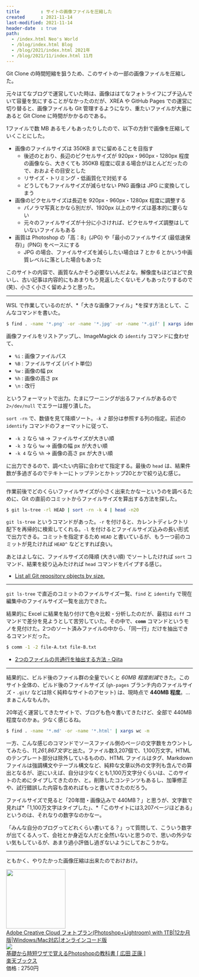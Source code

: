 ```yaml
---
title        : サイトの画像ファイルを圧縮した
created      : 2021-11-14
last-modified: 2021-11-14
header-date  : true
path:
  - /index.html Neo's World
  - /blog/index.html Blog
  - /blog/2021/index.html 2021年
  - /blog/2021/11/index.html 11月
---
```


Git Clone の時間短縮を狙うため、このサイトの一部の画像ファイルを圧縮した。

元々はてなブログで運営していた時は、画像ははてなフォトライフにブチ込んでいて容量を気にすることがなかったのだが、XREA や GitHub Pages での運営に切り替ると、画像ファイルも Git 管理するようになり、重たいファイルが大量にあると Git Clone に時間がかかるのである。

1ファイルで数 MB あるモノもあったりしたので、以下の方針で画像を圧縮していくことにした。

- 画像のファイルサイズは 350KB までに留めることを目指す
  - 後述のとおり、長辺のピクセルサイズが 920px・960px・1280px 程度の画像なら、大きくても 350KB 程度に収まる場合がほとんどだったので、おおよその目安とした
  - リサイズ・トリミング・低画質化で対処する
  - どうしてもファイルサイズが減らせない PNG 画像は JPG に変換してしまう
- 画像のピクセルサイズは長辺を 920px・960px・1280px 程度に調整する
  - パノラマ写真とかなら別だが、1920px 以上のサイズは基本的に要らない
  - 元々のファイルサイズが十分に小さければ、ピクセルサイズ調整はしていないファイルもある
- 画質は Photoshop の「高：8」(JPG) や「最小のファイルサイズ (最低速保存)」(PNG) をベースにする
  - JPG の場合、ファイルサイズを減らしたい場合は 7 とか 6 とかいう中画質レベルに落とした場合もあった

このサイトの内容で、画質なんかそう必要ないんだよな。解像度もほどほどで良いし、古い記事は内容的にもあまりもう見返したくないモノもあったりするので (笑)、小さく小さく留めようと思った。

---

WSL で作業しているのだが、*「大きな画像ファイル」*を探す方法として、こんなコマンドを書いた。

```bash
$ find . -name '*.png' -or -name '*.jpg' -or -name '*.gif' | xargs identify -format '%i %B %w %h\n' 2>/dev/null | sort -rn -k 2 | head -n20
```

画像ファイルをリストアップし、ImageMagick の `identify` コマンドに食わせて、

- `%i` : 画像ファイルパス
- `%B` : ファイルサイズ (バイト単位)
- `%w` : 画像の幅 px
- `%h` : 画像の高さ px
- `\n` : 改行

というフォーマットで出力。たまにワーニングが出るファイルがあるので `2>/dev/null` でエラーは握り潰した。

`sort -rn` で、数値を見て降順ソート。*`-k 2`* 部分は参照する列の指定。前述の `identify` コマンドのフォーマットに従って、

- `-k 2` なら `%B` → ファイルサイズが大きい順
- `-k 3` なら `%w` → 画像の幅 px が大きい順
- `-k 4` なら `%h` → 画像の高さ px が大きい順

に出力できるので、調べたい内容に合わせて指定する。最後の `head` は、結果件数が多過ぎるのでテキトーにトップテンとかトップ20とかで絞り込む感じ。

---

作業前後でどのくらいファイルサイズが小さく出来たかなーというのを調べるために、Git の直前のコミットからファイルサイズを算出する方法を探した。

```bash
$ git ls-tree -rl HEAD | sort -rn -k 4 | head -n20
```

`git ls-tree` というコマンドがあった。`-r` を付けると、カレントディレクトリ配下を再帰的に検索してくれる。`-l` を付けるとファイルサイズ込みの長い形式で出力できる。コミットを指定するため `HEAD` と書いているが、もう一つ前のコミットが見たければ `HEAD^` などとすれば良い。

あとはよしなに、ファイルサイズの降順 (大きい順) でソートしたければ `sort` コマンド、結果を絞り込みたければ `head` コマンドをパイプする感じ。

- [List all Git repository objects by size.](https://gist.github.com/magnetikonline/dd5837d597722c9c2d5dfa16d8efe5b9)

---

`git ls-tree` で直近のコミットのファイルサイズ一覧、`find` と `identify` で現在編集中のファイルサイズ一覧を出力できた。

結果的に Excel に結果を貼り付けて色々比較・分析したのだが、最初は `diff` コマンドで差分を見ようとして苦労していた。その中で、**`comm`** コマンドというモノを見付けた。2つのソート済みファイルの中から、「同一行」だけを抽出できるコマンドだった。

```bash
$ comm -1 -2 file-A.txt file-B.txt
```

- [2つのファイルの共通行を抽出する方法 - Qiita](https://qiita.com/mekagazira/items/1a1791a42e435cefd5f6)

---

結果的に、ビルド後のファイル群の全量でいくと *60MB 程度削減*できた。このサイト全体の、ビルド後のファイルサイズ (`gh-pages` ブランチ内のファイルサイズ・`.git/` などは除く純粋なサイトのアセット) は、現時点で **440MB 程度**。…まぁこんなもんか。

20年近く運営してきたサイトで、ブログも色々書いてきたけど、全部で 440MB 程度なのかぁ。少なく感じるね。

```bash
$ find . -name '*.md' -or -name '*.html' | xargs wc -m
```

一方、こんな感じのコマンドでソースファイル側のページの文字数をカウントしてみたら、*11,261,867文字*と出た。ファイル数3,207個で、1,100万文字。HTML のテンプレート部分は除外しているものの、HTML ファイルはタグ、Markdown ファイルは強調構文やテーブル構文など、純粋な文章以外の文字列も含んでの算出となるが、逆にいえば、自分は少なくとも1,100万文字分くらいは、このサイトのためにタイプしてきたのか、と。削除したコンテンツもあるし、加筆修正や、試行錯誤した内容も含めればもっと書いてきたのだろう。

ファイルサイズで見ると「20年間・画像込みで 440MB？」と思うが、文字数で見れば*「1,100万文字はタイプした」、*「このサイトには3,207ページほどある」というのは、それなりの数字なのかなー。

「みんな自分のブログってどれくらい書いてる？」って質問して、こういう数字が出てくる人って、会社とか身近な人だと全然いないと思うので、思いの外少ない気もしているが、あまり過小評価し過ぎないようにしておこうかな。

---

ともかく、やりたかった画像圧縮は出来たのでおけおけ。

<div class="ad-amazon">
  <div class="ad-amazon-image">
    <a href="https://www.amazon.co.jp/dp/B07CPZQNG2?tag=neos21-22&amp;linkCode=osi&amp;th=1&amp;psc=1">
      <img src="https://m.media-amazon.com/images/I/41Sw7j92qPL._SL160_.jpg" width="160" height="160">
    </a>
  </div>
  <div class="ad-amazon-info">
    <div class="ad-amazon-title">
      <a href="https://www.amazon.co.jp/dp/B07CPZQNG2?tag=neos21-22&amp;linkCode=osi&amp;th=1&amp;psc=1">Adobe Creative Cloud フォトプラン(Photoshop+Lightroom) with 1TB|12か月版|Windows/Mac対応|オンラインコード版</a>
    </div>
  </div>
</div>

<div class="ad-rakuten">
  <div class="ad-rakuten-image">
    <a href="https://hb.afl.rakuten.co.jp/hgc/g00q0722.waxyc9ff.g00q0722.waxyd017/?pc=https%3A%2F%2Fitem.rakuten.co.jp%2Fbook%2F16803973%2F&amp;m=http%3A%2F%2Fm.rakuten.co.jp%2Fbook%2Fi%2F20405002%2F">
      <img src="https://thumbnail.image.rakuten.co.jp/@0_mall/book/cabinet/5330/9784768315330_1_3.jpg?_ex=128x128">
    </a>
  </div>
  <div class="ad-rakuten-info">
    <div class="ad-rakuten-title">
      <a href="https://hb.afl.rakuten.co.jp/hgc/g00q0722.waxyc9ff.g00q0722.waxyd017/?pc=https%3A%2F%2Fitem.rakuten.co.jp%2Fbook%2F16803973%2F&amp;m=http%3A%2F%2Fm.rakuten.co.jp%2Fbook%2Fi%2F20405002%2F">基礎から時短ワザで覚えるPhotoshopの教科書 [ 広田 正康 ]</a>
    </div>
    <div class="ad-rakuten-shop">
      <a href="https://hb.afl.rakuten.co.jp/hgc/g00q0722.waxyc9ff.g00q0722.waxyd017/?pc=https%3A%2F%2Fwww.rakuten.co.jp%2Fbook%2F&amp;m=http%3A%2F%2Fm.rakuten.co.jp%2Fbook%2F">楽天ブックス</a>
    </div>
    <div class="ad-rakuten-price">価格 : 2750円</div>
  </div>
</div>

